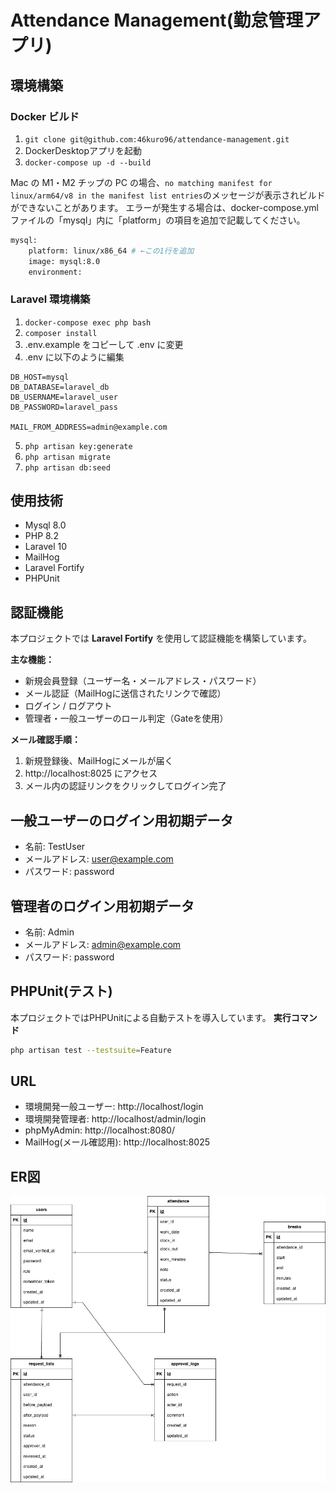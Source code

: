 # Attendance Management(勤怠管理アプリ)

## 環境構築

### Docker ビルド
1. `git clone git@github.com:46kuro96/attendance-management.git`
2. DockerDesktopアプリを起動
3. `docker-compose up -d --build`

Mac の M1・M2 チップの PC の場合、`no matching manifest for linux/arm64/v8 in the manifest list entries`のメッセージが表示されビルドができないことがあります。
エラーが発生する場合は、docker-compose.yml ファイルの「mysql」内に「platform」の項目を追加で記載してください。

```bash
mysql:
    platform: linux/x86_64 # ←この1行を追加
    image: mysql:8.0
    environment:
```

### Laravel 環境構築

1. `docker-compose exec php bash`
2. `composer install`
3. .env.example をコピーして .env に変更
4. .env に以下のように編集

```
DB_HOST=mysql
DB_DATABASE=laravel_db
DB_USERNAME=laravel_user
DB_PASSWORD=laravel_pass

MAIL_FROM_ADDRESS=admin@example.com
```

5. `php artisan key:generate`
6. `php artisan migrate`
7. `php artisan db:seed`

## 使用技術

- Mysql 8.0
- PHP 8.2
- Laravel 10
- MailHog
- Laravel Fortify
- PHPUnit

## 認証機能

本プロジェクトでは **Laravel Fortify** を使用して認証機能を構築しています。

**主な機能：**
- 新規会員登録（ユーザー名・メールアドレス・パスワード）
- メール認証（MailHogに送信されたリンクで確認）
- ログイン / ログアウト
- 管理者・一般ユーザーのロール判定（Gateを使用）

**メール確認手順：**
1.	新規登録後、MailHogにメールが届く
2.	http://localhost:8025 にアクセス
3.	メール内の認証リンクをクリックしてログイン完了

## 一般ユーザーのログイン用初期データ

- 名前: TestUser
- メールアドレス: user@example.com
- パスワード: password

## 管理者のログイン用初期データ

- 名前: Admin
- メールアドレス: admin@example.com
- パスワード: password

## PHPUnit(テスト)

本プロジェクトではPHPUnitによる自動テストを導入しています。
**実行コマンド**
```bash
php artisan test --testsuite=Feature
```

## URL

- 環境開発一般ユーザー: http://localhost/login
- 環境開発管理者: http://localhost/admin/login
- phpMyAdmin: http://localhost:8080/
- MailHog(メール確認用): http://localhost:8025

## ER図

![image](ER.png)
